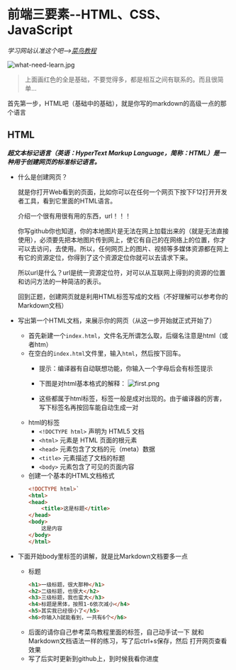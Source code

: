 # 前端三要素--HTML、CSS、JavaScript
*学习网站认准这个吧-->[菜鸟教程](http://www.runoob.com/)*

![what-need-learn.jpg](https://i.loli.net/2019/01/20/5c4483bfbb924.jpg)

> 上面画红色的全是基础，不要觉得多，都是相互之间有联系的。而且很简单...

首先第一步，HTML吧（基础中的基础），就是你写的markdown的高级一点的那个语言

## HTML
***超文本标记语言（英语：HyperText Markup Language，简称：HTML）是一种用于创建网页的标准标记语言。***

+ 什么是创建网页？
    
    就是你打开Web看到的页面，比如你可以在任何一个网页下按下F12打开开发者工具，看到它里面的HTML语言。

    介绍一个很有用很有用的东西，url！！！

    你写github你也知道，你的本地图片是无法在网上加载出来的（就是无法直接使用），必须要先把本地图片传到网上，使它有自己的在网络上的位置，你才可以去访问，去使用。所以，任何网页上的图片、视频等多媒体资源都在网上有它的资源定位，你得到了这个资源定位你就可以去请求下来。
    
    所以url是什么？url是统一资源定位符，对可以从互联网上得到的资源的位置和访问方法的一种简洁的表示。

    回到正题，创建网页就是利用HTML标签写成的文档（不好理解可以参考你的Markdown文档）

+ 写出第一个HTML文档，来展示你的网页（从这一步开始就正式开始了）

    - 首先新建一个`index.html`，文件名无所谓怎么取，后缀名注意是html（或者htm）
    - 在空白的`index.html`文件里，输入`html`，然后按下回车。
        * 提示：编译器有自动联想功能，你输入一个字母后会有标签提示
        * 下图是对html基本格式的解释：
        ![first.png](https://i.loli.net/2019/01/20/5c448a05e5324.png)

        * 这些都属于html标签，标签一般是成对出现的。由于编译器的厉害，写下标签名再按回车能自动生成一对
    - html的标签
        * `<!DOCTYPE html>` 声明为 HTML5 文档
        * `<html>` 元素是 HTML 页面的根元素
        * `<head>` 元素包含了文档的元（meta）数据
        * `<title>` 元素描述了文档的标题
        * `<body>` 元素包含了可见的页面内容
    - 创建一个基本的HTML文档格式
        ```html
        <!DOCTYPE html>`
        <html>
        <head>
            <title>这是标题</title>
        </head>
        <body>
            这是内容
        </body>
        </html>
        ```
+ 下面开始body里标签的讲解，就是比Markdown文档要多一点
    - 标题
        ```html
        <h1>一级标题，很大那种</h1>
        <h2>二级标题，也很大</h2>
        <h3>三级标题，我也蛮大</h3>
        <h4>标题是黑体，按照1-6依次减小</h4>
        <h5>其实我已经很小了</h5>
        <h6>你输入h就能看到，一共有6个</h6>
        ```
    - 后面的请你自己参考菜鸟教程里面的标签，自己动手试一下
    就和Markdown文档语法一样的练习，写了后ctrl+s保存，然后
    打开网页查看效果
    - 写了后实时更新到github上，到时候我看你进度